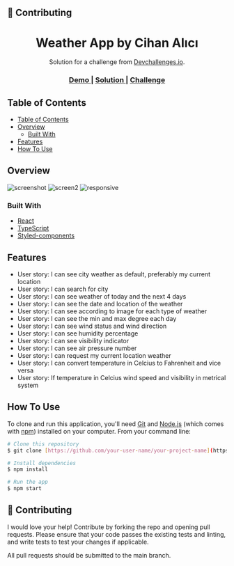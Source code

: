 <!-- Please update value in the {}  -->
## 🤝 Contributing
<h1 align="center">Weather App by Cihan Alıcı</h1>

<div align="center">
   Solution for a challenge from  <a href="http://devchallenges.io" target="_blank">Devchallenges.io</a>.
</div>

<div align="center">
  <h3>
    <a href="https://deadburn.github.io/ts-weather-app/">
      Demo
    </a>
    <span> | </span>
    <a href="https://github.com/Deadburn/ts-weather-app">
      Solution
    </a>
    <span> | </span>
    <a href="https://devchallenges.io/challenges/mM1UIenRhK808W8qmLWv">
      Challenge
    </a>
  </h3>
</div>

<!-- TABLE OF CONTENTS -->

## Table of Contents

- [Table of Contents](#table-of-contents)
- [Overview](#overview)
  - [Built With](#built-with)
- [Features](#features)
- [How To Use](#how-to-use)


<!-- OVERVIEW -->

## Overview

![screenshot](https://user-images.githubusercontent.com/80601286/205678804-ba9f2cb4-dc32-41a6-b26a-50ce56adacb0.png)
![screen2](https://user-images.githubusercontent.com/80601286/205678914-29f2a1eb-1ae5-4435-95c0-5b04f1281422.png)
![responsive](https://user-images.githubusercontent.com/80601286/205678944-27fa2c6f-3fbf-45c0-9b42-85c904e25b32.png)





### Built With

- [React](https://reactjs.org/)
- [TypeScript](https://www.typescriptlang.org/)
- [Styled-components](https://styled-components.com/)

## Features

<!-- List the features of your application or follow the template. Don't share the figma file here :) -->

 - User story: I can see city weather as default, preferably my current location
 - User story: I can search for city
 - User story: I can see weather of today and the next 4 days
 - User story: I can see the date and location of the weather
 - User story: I can see according to image for each type of weather
 - User story: I can see the min and max degree each day
 - User story: I can see wind status and wind direction
 - User story: I can see humidity percentage
 - User story: I can see visibility indicator
 - User story: I can see air pressure number
 - User story: I can request my current location weather
 - User story: I can convert temperature in Celcius to Fahrenheit and vice versa
 - User story: If temperature in Celcius wind speed and visibility in metrical system

## How To Use

<!-- Example: -->

To clone and run this application, you'll need [Git](https://git-scm.com) and [Node.js](https://nodejs.org/en/download/) (which comes with [npm](http://npmjs.com)) installed on your computer. From your command line:

```bash
# Clone this repository
$ git clone [https://github.com/your-user-name/your-project-name](https://github.com/Deadburn/ts-weather-app)

# Install dependencies
$ npm install

# Run the app
$ npm start
```

## 🤝 Contributing

I would love your help! Contribute by forking the repo and opening pull requests. Please ensure that your code passes the existing tests and linting, and write tests to test your changes if applicable.

All pull requests should be submitted to the main branch.

